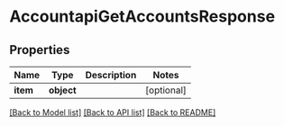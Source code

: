 # AccountapiGetAccountsResponse

## Properties
Name | Type | Description | Notes
------------ | ------------- | ------------- | -------------
**item** | **object** |  | [optional] 

[[Back to Model list]](../README.md#documentation-for-models) [[Back to API list]](../README.md#documentation-for-api-endpoints) [[Back to README]](../README.md)

